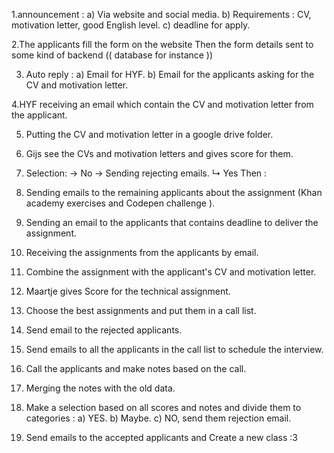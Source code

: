 1.announcement :
a) Via website and social media.
b) Requirements : CV, motivation letter, good English level.
c) deadline for apply.

2.The applicants fill the form on the website Then the  form details sent to some kind of backend  (( database for instance )) 

3. Auto reply : 
a) Email for HYF.
b) Email for the applicants asking for the CV and motivation letter.

4.HYF receiving an email which contain the CV and motivation letter from the applicant.

5. Putting the CV and motivation letter in a google drive folder.

6. Gijs see the CVs and motivation letters and gives score for them.

7.  Selection:   → No → Sending rejecting emails.
↳ Yes   Then :

8. Sending emails to the remaining applicants about the assignment (Khan academy exercises and Codepen challenge ).

9. Sending an email to the applicants that contains deadline to deliver the assignment.

10. Receiving the assignments from the applicants by email.

11. Combine the assignment with the applicant's CV and motivation letter.

12. Maartje gives Score for the technical assignment.

13. Choose the best assignments and put them in a call list.

14. Send email to the rejected applicants.

15. Send emails to all the applicants in the call list to schedule the interview.

16. Call the applicants and make notes based on the call.

17. Merging the notes with the old data.

18. Make a selection based on all scores and notes and divide them to categories :
a) YES.
b) Maybe.
c) NO, send them rejection email.

19. Send emails to the accepted applicants and Create a new class :3
